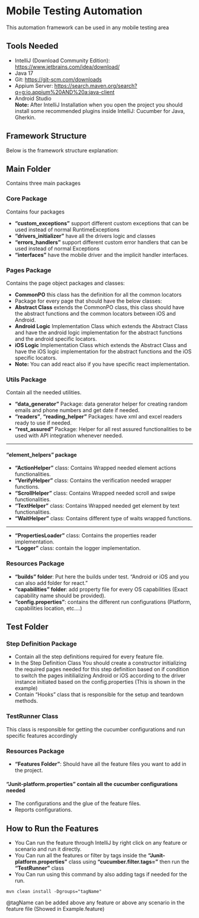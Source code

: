 # Mobile Testing Automation

This automation framework can be used in any mobile testing area

Tools Needed
---------------------------------------------

- IntelliJ (Download Community Edition): https://www.jetbrains.com/idea/download/
- Java 17
- Git: https://git-scm.com/downloads
- Appium Server: https://search.maven.org/search?q=g:io.appium%20AND%20a:java-client
- Android Studio  
  **Note:** After IntelliJ Installation when you open the project you should install some recommended plugins inside
  IntelliJ: Cucumber for Java, Gherkin.

Framework Structure
---------------------------------------------
Below is the framework structure explanation:

## Main Folder
Contains three main packages
### Core Package
Contains four packages
*	**“custom_exceptions”** support different custom exceptions that can be used instead of normal RuntimeExceptions
*	**“drivers_initializer”** have all the drivers logic and classes
*	**“errors_handlers”** support different custom error handlers that can be used instead of normal Exceptions
*	**“interfaces”** have the mobile driver and the implicit handler interfaces.

### Pages Package
Contains the page object packages and classes:
*	**CommonPO** this class has the definition for all the common locators
*	Package for every page that should have the below classes:
*	**Abstract Class** extends the CommonPO class, this class should have the abstract functions and the common locators between iOS and Android.
*	**Android Logic** Implementation Class which extends the Abstract Class and have the android logic implementation for the abstract functions and the android specific locators.
*	**iOS Logic** Implementation Class which extends the Abstract Class and have the iOS logic implementation for the abstract functions and the iOS specific locators.
*	**Note:** You can add react also if you have specific react implementation.

### Utils Package
Contain all the needed utilities.
* **“data_generator”** Package: data generator helper for creating random emails and phone numbers and get date if needed.
* **“readers”**, **“reading_helper”** Packages: have xml and excel readers ready to use if needed.
* **“rest_assured”** Package: Helper for all rest assured functionalities to be used with API integration whenever needed.
-----------
#### **“element_helpers”** package
* **“ActionHelper”** class: Contains Wrapped needed element actions functionalities.
* **“VerifyHelper”** class: Contains the verification needed wrapper functions.
* **“ScrollHelper”** class: Contains Wrapped needed scroll and swipe functionalities.
* **“TextHelper”** class: Contains Wrapped needed get element by text functionalities.
* **“WaitHelper”** class: Contains different type of waits wrapped functions.
-----------------
* **“PropertiesLoader”** class: Contains the properties reader implementation.
* **“Logger”** class: contain the logger implementation.

### Resources Package
*	**“builds” folder**: Put here the builds under test. “Android or iOS and you can also add folder for react.”
*	**“capabilities” folder**: add property file for every OS capabilities (Exact capability name should be provided).
*	**“config.properties”**: contains the different run configurations (Platform, capabilities location, etc.…)
## Test Folder
### Step Definition Package
*	Contain all the step definitions required for every feature file.
*	In the Step Definition Class You should create a constructor initializing the required pages needed for this step definition based on if condition to switch the pages initilializing Android or iOS according to the driver instance initiated based on the config.properties (This is shown in the example)
*	Contain “Hooks” class that is responsible for the setup and teardown methods.
### TestRunner Class
This class is responsible for getting the cucumber configurations and run specific features accordingly
### Resources Package
* **“Features Folder”**: Should have all the feature files you want to add in the project.
#### **“Junit-platform.properties”** contain all the cucumber configurations needed
* The configurations and the glue of the feature files.
* Reports configurations.

## How to Run the Features
*	You Can run the feature through IntelliJ by right click on any feature or scenario and run it directly.
*	You Can run all the features or filter by tags inside the **“Junit-platform.properties”** class using **“cucumber.filter.tags=”** then run the **“TestRunner”** class
*	You Can run using this command by also adding tags if needed for the run.

```
mvn clean install -Dgroups="tagName"
```

@tagName can be added above any feature or above any scenario in the feature file (Showed in Example.feature)  
